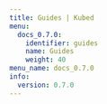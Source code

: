 ```yaml
---
title: Guides | Kubed
menu:
  docs_0.7.0:
    identifier: guides
    name: Guides
    weight: 40
menu_name: docs_0.7.0
info:
  version: 0.7.0
---
```


